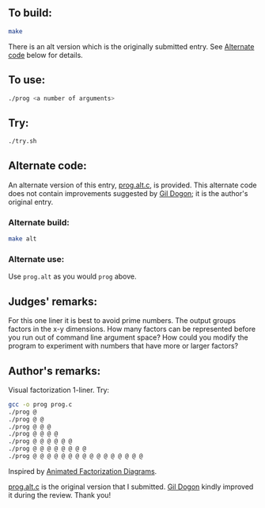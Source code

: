 ## To build:

```sh
make
```


There is an alt version which is the originally submitted entry. See [Alternate
code](#alternate-code) below for details.


## To use:

```sh
./prog <a number of arguments>
```


## Try:

```sh
./try.sh
```


## Alternate code:

An alternate version of this entry, [prog.alt.c](prog.alt.c), is provided.
This alternate code does not contain improvements suggested by [Gil
Dogon](../../authors.html#Gil_Dogon); it is the author's original entry.


### Alternate build:

```sh
make alt
```


### Alternate use:

Use `prog.alt` as you would `prog` above.


## Judges' remarks:

For this one liner it is best to avoid prime numbers. The output groups
factors in the x-y dimensions. How many factors can be represented before you
run out of command line argument space? How could you modify the program to
experiment with numbers that have more or larger factors?


## Author's remarks:

Visual factorization 1-liner.  Try:

```sh
gcc -o prog prog.c
./prog @
./prog @ @
./prog @ @ @
./prog @ @ @ @
./prog @ @ @ @ @ @
./prog @ @ @ @ @ @ @ @
./prog @ @ @ @ @ @ @ @ @ @ @ @ @ @ @ @
```

Inspired by [Animated Factorization
Diagrams](http://www.datapointed.net/visualizations/math/factorization/animated-diagrams/).

[prog.alt.c](prog.alt.c) is the original version that I submitted. [Gil
Dogon](../../authors.html#Gil_Dogon) kindly improved it during the review.  Thank
you!

<!--

    Copyright © 1984-2024 by Landon Curt Noll. All Rights Reserved.

    You are free to share and adapt this file under the terms of this license:

	Creative Commons Attribution-ShareAlike 4.0 International (CC BY-SA 4.0)

    For more information, see:

	https://creativecommons.org/licenses/by-sa/4.0/

-->
